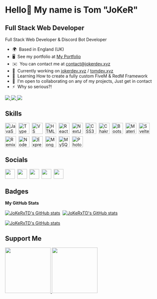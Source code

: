 Hello👋 My name is Tom "JoKeR"
======================

Full Stack Web Developer
------------------------

Full Stack Web Developer & Discord Bot Developer

* 🌍  Based in England (UK)
* 🖥️  See my portfolio at [My Portfolio](https://store.jokerdev.xyz)
* ✉️  You can contact me at [contact@jokerdev.xyz](mailto:contact@jokerdev.xyz)
* 🚀  Currently working on [jokerdev.xyz](https://jokerdev.xyz) / [tomdev.xyz](https://tomdev.xyz)
* 🧠  Learning How to create a fully custom FiveM & RedM Framework
* 🤝  I'm open to collaborating on any of my projects, Just get in contact
* ⚡  Why so serious?!

<a href="https://www.github.com/JoKeRxTD" target="_blank" rel="noreferrer">
  <img src="https://img.shields.io/github/followers/JoKeRxTD?logo=github&style=for-the-badge&color=a855f7&labelColor=181824" />
</a>
<a href="https://www.x.com/jokerxhd" target="_blank" rel="noreferrer">
  <img src="https://img.shields.io/twitter/follow/jokerxhd?logo=twitter&style=for-the-badge&color=a855f7&labelColor=181824"/>
</a>
<a href="https://www.twitch.tv/jokeerxhd" target="_blank" rel="noreferrer">
  <img src="https://img.shields.io/twitch/status/jokeerxhd?logo=twitchsx&style=for-the-badge&color=a855f7&labelColor=181824&label=TWITCH+STATUS" />
</a>

## Skills


<p align="left" style="display: flex; flex-wrap: wrap; gap: 0.5rem; margin-top: 1rem; margin-bottom: 1rem;">
<a href="https://developer.mozilla.org/en-US/docs/Web/JavaScript" target="_blank" rel="noreferrer"><img src="https://raw.githubusercontent.com/danielcranney/readme-generator/main/public/icons/skills/javascript-colored.svg" width="36" height="36" alt="JavaScript" /></a><a href="https://www.typescriptlang.org/" target="_blank" rel="noreferrer"><img src="https://raw.githubusercontent.com/danielcranney/readme-generator/main/public/icons/skills/typescript-colored.svg" width="36" height="36" alt="TypeScript" /></a><a href="https://code.visualstudio.com/" target="_blank" rel="noreferrer"><img src="https://raw.githubusercontent.com/danielcranney/readme-generator/main/public/icons/skills/visualstudiocode.svg" width="36" height="36" alt="VS Code" /></a><a href="https://developer.mozilla.org/en-US/docs/Glossary/HTML5" target="_blank" rel="noreferrer"><img src="https://raw.githubusercontent.com/danielcranney/readme-generator/main/public/icons/skills/html5-colored.svg" width="36" height="36" alt="HTML5" /></a><a href="https://reactjs.org/" target="_blank" rel="noreferrer"><img src="https://raw.githubusercontent.com/danielcranney/readme-generator/main/public/icons/skills/react-colored.svg" width="36" height="36" alt="React" /></a><a href="https://nextjs.org/docs" target="_blank" rel="noreferrer"><img src="https://raw.githubusercontent.com/danielcranney/readme-generator/main/public/icons/skills/nextjs-colored.svg" width="36" height="36" alt="NextJs" /></a><a href="https://www.w3.org/TR/CSS/#css" target="_blank" rel="noreferrer"><img src="https://raw.githubusercontent.com/danielcranney/readme-generator/main/public/icons/skills/css3-colored.svg" width="36" height="36" alt="CSS3" /></a><a href="https://chakra-ui.com/" target="_blank" rel="noreferrer"><img src="https://raw.githubusercontent.com/danielcranney/readme-generator/main/public/icons/skills/chakra-colored.svg" width="36" height="36" alt="Chakra UI" /></a><a href="https://getbootstrap.com/" target="_blank" rel="noreferrer"><img src="https://raw.githubusercontent.com/danielcranney/readme-generator/main/public/icons/skills/bootstrap-colored.svg" width="36" height="36" alt="Bootstrap" /></a><a href="https://mui.com/" target="_blank" rel="noreferrer"><img src="https://raw.githubusercontent.com/danielcranney/readme-generator/main/public/icons/skills/materialui-colored.svg" width="36" height="36" alt="Material UI" /></a><a href="https://svelte.dev/" target="_blank" rel="noreferrer"><img src="https://raw.githubusercontent.com/danielcranney/readme-generator/main/public/icons/skills/svelte-colored.svg" width="36" height="36" alt="Svelte" /></a><a href="https://remix.run/" target="_blank" rel="noreferrer"><img src="https://raw.githubusercontent.com/danielcranney/readme-generator/main/public/icons/skills/remix-colored.svg" width="36" height="36" alt="Remix" /></a><a href="https://nodejs.org/en/" target="_blank" rel="noreferrer"><img src="https://raw.githubusercontent.com/danielcranney/readme-generator/main/public/icons/skills/nodejs-colored.svg" width="36" height="36" alt="NodeJS" /></a><a href="https://expressjs.com/" target="_blank" rel="noreferrer"><img src="https://raw.githubusercontent.com/danielcranney/readme-generator/main/public/icons/skills/express-colored.svg" width="36" height="36" alt="Express" /></a><a href="https://www.mongodb.com/" target="_blank" rel="noreferrer"><img src="https://raw.githubusercontent.com/danielcranney/readme-generator/main/public/icons/skills/mongodb-colored.svg" width="36" height="36" alt="MongoDB" /></a><a href="https://www.mysql.com/" target="_blank" rel="noreferrer"><img src="https://raw.githubusercontent.com/danielcranney/readme-generator/main/public/icons/skills/mysql-colored.svg" width="36" height="36" alt="MySQL" /></a><a href="https://www.adobe.com/uk/products/photoshop.html" target="_blank" rel="noreferrer"><img src="https://raw.githubusercontent.com/danielcranney/readme-generator/main/public/icons/skills/photoshop-colored.svg" width="36" height="36" alt="Photoshop" /></a>
</p>


## Socials

<p align="left" style="display: flex; flex-wrap: wrap; gap: 0.5rem; margin-top: 1rem; margin-bottom: 1rem;"> 
<a href="https://discord.com/users/jokerxtd" target="_blank" rel="noreferrer"> <picture> <source media="(prefers-color-scheme: dark)" srcset="https://raw.githubusercontent.com/danielcranney/readme-generator/main/public/icons/socials/discord-dark.svg" /> <source media="(prefers-color-scheme: light)" srcset="https://raw.githubusercontent.com/danielcranney/readme-generator/main/public/icons/socials/discord.svg" /> <img src="https://raw.githubusercontent.com/danielcranney/readme-generator/main/public/icons/socials/discord.svg" width="32" height="32" /> </picture> </a> <a href="https://www.github.com/JoKeRxTD" target="_blank" rel="noreferrer"> <picture> <source media="(prefers-color-scheme: dark)" srcset="https://raw.githubusercontent.com/danielcranney/readme-generator/main/public/icons/socials/github-dark.svg" /> <source media="(prefers-color-scheme: light)" srcset="https://raw.githubusercontent.com/danielcranney/readme-generator/main/public/icons/socials/github.svg" /> <img src="https://raw.githubusercontent.com/danielcranney/readme-generator/main/public/icons/socials/github.svg" width="32" height="32" /> </picture> </a> <a href="https://www.x.com/jokerxhd" target="_blank" rel="noreferrer"> <picture> <source media="(prefers-color-scheme: dark)" srcset="https://raw.githubusercontent.com/danielcranney/readme-generator/main/public/icons/socials/twitter-dark.svg" /> <source media="(prefers-color-scheme: light)" srcset="https://raw.githubusercontent.com/danielcranney/readme-generator/main/public/icons/socials/twitter.svg" /> <img src="https://raw.githubusercontent.com/danielcranney/readme-generator/main/public/icons/socials/twitter.svg" width="32" height="32" /> </picture> </a> <a href="https://www.youtube.com/@jokerxtd" target="_blank" rel="noreferrer"> <picture> <source media="(prefers-color-scheme: dark)" srcset="https://raw.githubusercontent.com/danielcranney/readme-generator/main/public/icons/socials/youtube-dark.svg" /> <source media="(prefers-color-scheme: light)" srcset="https://raw.githubusercontent.com/danielcranney/readme-generator/main/public/icons/socials/youtube.svg" /> <img src="https://raw.githubusercontent.com/danielcranney/readme-generator/main/public/icons/socials/youtube.svg" width="32" height="32" /> </picture> </a> <a href="https://www.twitch.tv/jokeerxhd" target="_blank" rel="noreferrer"> <picture> <source media="(prefers-color-scheme: dark)" srcset="https://raw.githubusercontent.com/danielcranney/readme-generator/main/public/icons/socials/twitch-dark.svg" /> <source media="(prefers-color-scheme: light)" srcset="https://raw.githubusercontent.com/danielcranney/readme-generator/main/public/icons/socials/twitch.svg" /> <img src="https://raw.githubusercontent.com/danielcranney/readme-generator/main/public/icons/socials/twitch.svg" width="32" height="32" /> </picture> </a></p>

## Badges

<b>My GitHub Stats</b>

<p align="left" style="display: flex; flex-wrap: wrap; gap: 0.5rem; margin-top: 1rem; margin-bottom: 1rem;">
  <a href="http://www.github.com/JoKeRxTD">
    <img src="https://github-readme-stats.vercel.app/api?username=JoKeRxTD&show_icons=true&hide=&count_private=true&title_color=a855f7&text_color=ffffff&icon_color=a855f7&bg_color=181824&hide_border=true&show_icons=true" alt="JoKeRxTD's GitHub stats" />
  </a>
  <a href="http://www.github.com/JoKeRxTD">
    <img src="https://github-readme-streak-stats.herokuapp.com/?user=JoKeRxTD&theme=onedark&hide_border=true&background=181824&stroke=a855f7&ring=a855f7&fire=a855f7&currStreakNum=ffffff&sideNums=ffffff&currStreakLabel=ffffff&sideLabels=ffffff" alt="JoKeRxTD's GitHub stats" />
  </a>
</p>
<p align="left" style="display: flex; flex-wrap: wrap; gap: 0.5rem; margin-top: 1rem; margin-bottom: 1rem;">
  <a href="http://www.github.com/JoKeRxTD">
    <img src="https://github-readme-stats.vercel.app/api/top-langs/?username=JoKeRxTD&layout=compact&theme=onedark" alt="JoKeRxTD's GitHub stats" />
  </a>
</p>

## Support Me

<ul style="list-style-type: none; margin: 0; padding: 0;">
  <li style="display: inline-block; margin-right: 0.25rem;">
    <a href="https://www.buymeacoffee.com/vd_joker">
      <img src="https://cdn.buymeacoffee.com/buttons/v2/default-yellow. png" width="150"/>
    </a>
    <a href="https://www.ko-fi.com/jokerxtd">
      <img src="https://storage.ko-fi.com/cdn/kofi2.png?v=3" width="150"/>
    </a>
  </li>
</ul>